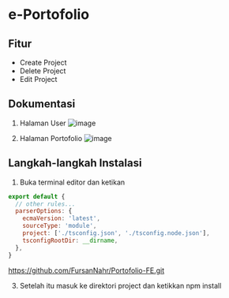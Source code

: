 # e-Portofolio
## Fitur
- Create Project
- Delete Project
- Edit Project

## Dokumentasi
1. Halaman User
![image](https://github.com/user-attachments/assets/7b3d923f-5583-436c-b698-4ff653b9505c)

2. Halaman Portofolio
![image](https://github.com/user-attachments/assets/8c88c64b-bb4e-4ca7-a6ee-91369b5b7ef9)

## Langkah-langkah Instalasi
1. Buka terminal editor dan ketikan
```js
export default {
  // other rules...
  parserOptions: {
    ecmaVersion: 'latest',
    sourceType: 'module',
    project: ['./tsconfig.json', './tsconfig.node.json'],
    tsconfigRootDir: __dirname,
  },
}
```
https://github.com/FursanNahr/Portofolio-FE.git

3. Setelah itu masuk ke direktori project dan ketikkan
npm install
